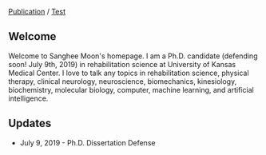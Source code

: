 [Publication](./posts/index_example.md) / [Test](./posts/index_example.md)  

## Welcome

Welcome to Sanghee Moon's homepage. I am a Ph.D. candidate (defending soon! July 9th, 2019) in rehabilitation science at University of Kansas Medical Center. I love to talk any topics in rehabilitation science, physical therapy, clinical neurology, neuroscience, biomechanics, kinesiology, biochemistry, molecular biology, computer, machine learning, and artificial intelligence.

## Updates

* July 9, 2019 - Ph.D. Dissertation Defense
